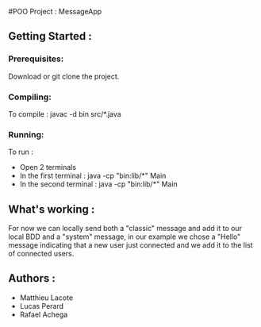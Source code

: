 #POO Project : MessageApp

## Getting Started :

### Prerequisites:

Download or git clone the project.

### Compiling:

To compile : javac -d bin src/*.java

### Running:

To run :
- Open 2 terminals
- In the first terminal : java -cp "bin:lib/*" Main <Port1> <Port2>
- In the second terminal : java -cp "bin:lib/*" Main <Port2> <Port1>

## What's working :

For now we can locally send both a "classic" message and add it to our local BDD and a "system" message, in our example we chose a "Hello" message indicating that a new user just connected and we add it to the list of connected users.

## Authors :

- Matthieu Lacote
- Lucas Perard
- Rafael Achega
